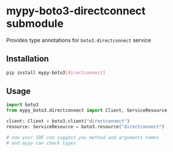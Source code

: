 # mypy-boto3-directconnect submodule

Provides type annotations for `boto3.directconnect` service

## Installation

```bash
pip install mypy-boto3[directconnect]
```

## Usage

```python
import boto3
from mypy_boto3.directconnect import Client, ServiceResource

client: Client = boto3.client("directconnect")
resource: ServiceResource = boto3.resource("directconnect")

# now your IDE can suggest you method and arguments names
# and mypy can check types
```


